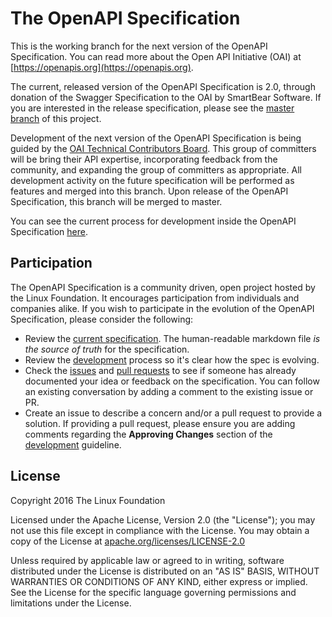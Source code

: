 # The OpenAPI Specification

This is the working branch for the next version of the OpenAPI Specification. You can read more about the Open API Initiative (OAI) at [https://openapis.org](https://openapis.org).

The current, released version of the OpenAPI Specification is 2.0, through donation of the Swagger Specification to the OAI by SmartBear Software.  If you are interested in the release specification, please see the [master branch](https://github.com/OAI/OpenAPI-Specification/blob/master/README.md) of this project.

Development of the next version of the OpenAPI Specification is being guided by the [OAI Technical Contributors Board](https://github.com/OAI/OpenAPI-Specification/blob/OpenAPI.next/CONTRIBUTORS.md).  This group of committers will be bring their API expertise, incorporating feedback from the community, and expanding the group of committers as appropriate.  All development activity on the future specification will be performed as features and merged into this branch.  Upon release of the OpenAPI Specification, this branch will be merged to master.

You can see the current process for development inside the OpenAPI Specification [here](https://github.com/OAI/OpenAPI-Specification/blob/OpenAPI.next/DEVELOPMENT.md).

## Participation

The OpenAPI Specification is a community driven, open project hosted by the Linux Foundation. It encourages participation from individuals and companies alike.  If you wish to participate in the evolution of the OpenAPI Specification, please consider the following:

* Review the [current specification](). The human-readable markdown file _is the source of truth_ for the specification.
* Review the [development](https://github.com/OAI/OpenAPI-Specification/blob/OpenAPI.next/DEVELOPMENT.md) process so it's clear how the spec is evolving.
* Check the [issues](https://github.com/OAI/OpenAPI-Specification/issues) and [pull requests](https://github.com/OAI/OpenAPI-Specification/pulls) to see if someone has already documented your idea or feedback on the specification. You can follow an existing conversation by adding a comment to the existing issue or PR.
* Create an issue to describe a concern and/or a pull request to provide a solution. If providing a pull request, please ensure you are adding comments regarding the **Approving Changes** section of the [development](https://github.com/OAI/OpenAPI-Specification/blob/OpenAPI.next/DEVELOPMENT.md) guideline.

## License

Copyright 2016 The Linux Foundation

Licensed under the Apache License, Version 2.0 (the "License");
you may not use this file except in compliance with the License.
You may obtain a copy of the License at [apache.org/licenses/LICENSE-2.0](http://www.apache.org/licenses/LICENSE-2.0)

Unless required by applicable law or agreed to in writing, software
distributed under the License is distributed on an "AS IS" BASIS,
WITHOUT WARRANTIES OR CONDITIONS OF ANY KIND, either express or implied.
See the License for the specific language governing permissions and
limitations under the License.
